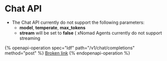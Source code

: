 # Chat API

* The Chat API currently do not support the following parameters:
  * **model**, **temperate**, **max\_tokens**
  * **stream** will be set to **false** ( xNomad Agents currently do not support streaming



{% openapi-operation spec="ldf" path="/v1/chat/completions" method="post" %}
[Broken link](broken-reference)
{% endopenapi-operation %}
